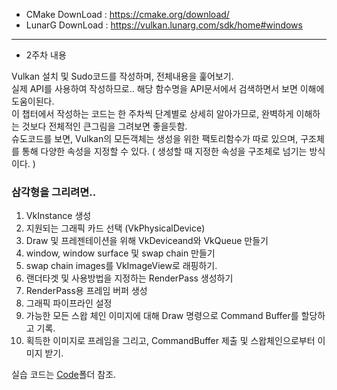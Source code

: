 
- CMake DownLoad : https://cmake.org/download/
- LunarG DownLoad : https://vulkan.lunarg.com/sdk/home#windows

--- 

- 2주차 내용

Vulkan 설치 및 Sudo코드를 작성하며, 전체내용을 훑어보기.  
실제 API를 사용하여 작성하므로.. 해당 함수명을 API문서에서 검색하면서 보면 이해에 도움이된다.  
이 챕터에서 작성하는 코드는 한 주차씩 단계별로 상세히 알아가므로, 완벽하게 이해하는 것보다 전체적인 큰그림을 그려보면 좋을듯함.  
슈도코드를 보면, Vulkan의 모든객체는 생성을 위한 팩토리함수가 따로 있으며, 구조체를 통해 다양한 속성을 지정할 수 있다. ( 생성할 때 지정한 속성을 구조체로 넘기는 방식이다. )

### 삼각형을 그리려면.. 
1. VkInstance 생성
2. 지원되는 그래픽 카드 선택 (VkPhysicalDevice)
3. Draw 및 프레젠테이션을 위해 VkDeviceand와 VkQueue 만들기
4. window, window surface 및 swap chain 만들기
5. swap chain images를 VkImageView로 래핑하기.
6. 랜더타겟 및 사용방법을 지정하는 RenderPass 생성하기
7. RenderPass용 프레임 버퍼 생성
8. 그래픽 파이프라인 설정
9. 가능한 모든 스왑 체인 이미지에 대해 Draw 명령으로 Command Buffer를 할당하고 기록.
10. 획득한 이미지로 프레임을 그리고, CommandBuffer 제출 및 스왑체인으로부터 이미지 받기. 

실습 코드는 [Code](../Code/ch2/ch2.cpp)폴더 참조.